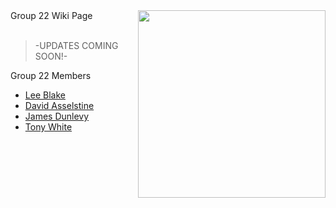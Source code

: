 <img width='300' align='right' src='http://farm3.static.flickr.com/2233/2398897507_533b36939e.jpg'>
Group 22 Wiki Page<br>
<br>
<blockquote>-UPDATES COMING SOON!-</blockquote>

Group 22 Members<br>
<ul><li><a href='LeeBlake.md'>Lee Blake</a>
</li><li><a href='DavidAsselstine.md'>David Asselstine</a>
</li><li><a href='JamesDunlevy.md'>James Dunlevy</a>
</li><li><a href='TonyWhite.md'>Tony White</a>